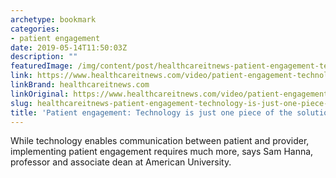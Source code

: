 ```yaml
---
archetype: bookmark
categories:
- patient engagement
date: 2019-05-14T11:50:03Z
description: ""
featuredImage: /img/content/post/healthcareitnews-patient-engagement-technology-is-just-one-piece-of-the-solution.jpg
link: https://www.healthcareitnews.com/video/patient-engagement-technology-just-one-piece-solution
linkBrand: healthcareitnews.com
linkOriginal: https://www.healthcareitnews.com/video/patient-engagement-technology-just-one-piece-solution
slug: healthcareitnews-patient-engagement-technology-is-just-one-piece-of-the-solution
title: 'Patient engagement: Technology is just one piece of the solution'
---
```

While technology enables communication between patient and provider, implementing patient engagement requires much more, says Sam Hanna, professor and associate dean at American University.